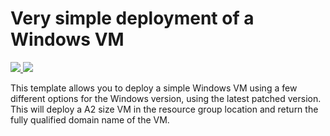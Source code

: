 # Very simple deployment of a Windows VM

<a href="https://portal.azure.com/#create/Microsoft.Template/uri/https%3A%2F%2Fraw.githubusercontent.com%2Fmuditmittal1985%2Fazure-quickstart-templates%2blob%2Fmaster%2FSimple%20Azure%20WindowsVM/WindowsVM.json" target="_blank">
    <img src="http://azuredeploy.net/deploybutton.png"/>
</a>
<a href="http://armviz.io/#/?load=https%3A%2F%2Fraw.githubusercontent.com%2FAzure%2Fazure-quickstart-templates%2Fmaster%2F101-vm-simple-windows%2Fazuredeploy.json" target="_blank">
    <img src="http://armviz.io/visualizebutton.png"/>
</a>

This template allows you to deploy a simple Windows VM using a few different options for the Windows version, using the latest patched version. This will deploy a A2 size VM in the resource group location and return the fully qualified domain name of the VM.
